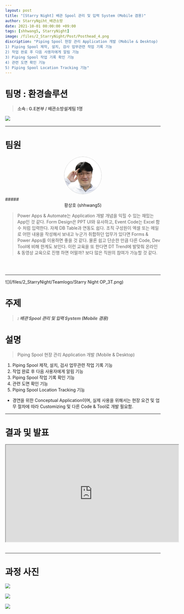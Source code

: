 ```yaml
---
layout: post
title: "[Starry Night] 배관 Spool 관리 및 입력 System (Mobile 겸용)"
author: StarryNgiht_배관소방
date: 2021-10-01 00:00:00 +09:00
tags: [shhwang5, StarryNight]
image: /files/2_StarryNight/Post/Posthead_4.png
discription: "Piping Spool 현장 관리 Application 개발 (Mobile & Desktop)
1) Piping Spool 제작, 설치, 검사 업무관련 작업 기록 기능
2) 작업 완료 후 다음 사용자에게 알림 기능
3) Piping Spool 작업 기록 확인 기능
4) 관련 도면 확인 기능
5) Piping Spool Location Tracking 기능"
---
```



# 팀명 : 환경솔루션

> **소속 : G.E본부 / 배관소방설계팀 1명**

![](/files/2_StarryNight/Post/1/2_3_pic_T.jpg)

----------------------------------------------------------------------------------------

# 팀원

<center><img src="/files/2_StarryNight/Post/3/02-0.jpg" style="width:120px; height:120px; border-radius:50%; border: 1px solid #ccc; margin-bottom: 5px;"></center>
##### <center>황상호 (shhwang5)</center>

>Power Apps & Automate는 Application 개발 개념을 익힐 수 있는 재밌는 App인 것 같다. Form Design은 PPT UI와 유사하고, Event Code는 Excel 함수 처럼 입력한다. 자체 DB Table과 연동도 쉽다. 조직 구성원이 엑셀 또는 메일로 어떤 내용을 작성해서 보내고 누군가 취합하던 업무가 있다면 Forms & Power Apps를 이용하면 좋을 것 같다. 물론 쉽고 단순한 만큼 다른 Code, Dev Tool에 비해 한계도 보인다. 이런 교육을 또 한다면 DT Trend에 발맞춰 온라인 & 동영상 교육으로 진행 하면 어떨까? 보다 많은 직원의 참여가 가능할 것 같다.

<br><br>

----------------------------------------------------------------------------------------

![](/files/2_StarryNight/Teamlogo/Starry Night OP_3T.png)

# 주제 
> ##### : 배관 Spool 관리 및 입력 System (Mobile 겸용)


# 설명
>Piping Spool 현장 관리 Application 개발 (Mobile & Desktop)<br>
1) Piping Spool 제작, 설치, 검사 업무관련 작업 기록 기능<br>
2) 작업 완료 후 다음 사용자에게 알림 기능<br>
3) Piping Spool 작업 기록 확인 기능<br>
4) 관련 도면 확인 기능<br>
5) Piping Spool Location Tracking 기능<br>

* 경연을 위한  Conceptual Application이며, 실제 사용을 위해서는 현장 요건 및 업무 절차에 따라 Customizing 및 다른 Code & Tool로 개발 필요함.


----------------------------------------------------------------------------------------

# 결과 및 발표

<div class="video-container" align="center">
	<iframe width="560" height="315" src="https://www.youtube.com/embed/QnOtrkSWXKQ" title="YouTube video player" frameborder="1" allow="accelerometer; autoplay; clipboard-write; encrypted-media; gyroscope; picture-in-picture" allowfullscreen></iframe>
</div><br>

----------------------------------------------------------------------------------------

# 과정 사진

![](/files/2_StarryNight/Post/1/2_3_pic_A.jpg)

![](/files/2_StarryNight/Post/1/2_3_B.jpg)

![](/files/2_StarryNight/Post/1/2_3_pic_B.jpg)
